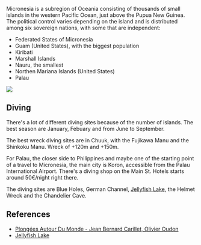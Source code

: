 Micronesia is a subregion of Oceania consisting of thousands of small islands in the western Pacific Ocean, just above the Pupua New Guinea. The political control varies depending on the island and is distributed among six sovereign nations, with some that are independent: 
- Federated States of Micronesia
- Guam (United States), with the biggest population
- Kiribati
- Marshall Islands
- Nauru, the smallest
- Northen Mariana Islands (United States)
- Palau

![](Screenshot%202021-06-24%20at%2022.38.36.png)

## Diving
There's a lot of different diving sites because of the number of islands.
The best season are January, Febuary and from June to September. 

The best wreck diving sites are in Chuuk, with the Fujikawa Manu and the Shinkoku Manu. Wreck of +120m and +150m. 

For Palau, the closer side to Philippines and maybe one of the starting point of a travel to Micronesia, the main city is Koron, accessible from the Palau International Airport. There's a diving shop on the Main St. Hotels starts around 50€/night right there. 

The diving sites are Blue Holes, German Channel, [Jellyfish Lake](https://www.nomadicmatt.com/travel-blogs/unusual-place-of-the-month-jellyfish-lake/), the Helmet Wreck and the Chandelier Cave. 

## References
- [Plongées Autour Du Monde - Jean Bernard Carillet, Olivier Oudon](Plongées%20Autour%20Du%20Monde%20-%20Jean%20Bernard%20Carillet,%20Olivier%20Oudon.md)
- [Jellyfish Lake](https://www.nomadicmatt.com/travel-blogs/unusual-place-of-the-month-jellyfish-lake/)